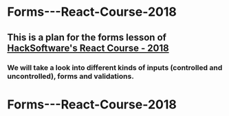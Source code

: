 # Forms---React-Course-2018

## This is a plan for the forms lesson of [HackSoftware's React Course - 2018](https://github.com/HackSoftware/React-Course-2018)

### We will take a look into different kinds of inputs (controlled and uncontrolled), forms and validations.

# Forms---React-Course-2018
